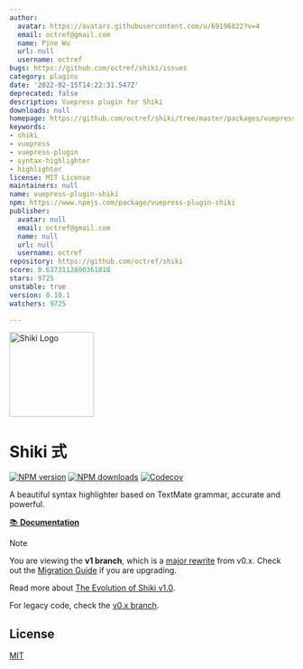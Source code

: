 ```yaml
---
author:
  avatar: https://avatars.githubusercontent.com/u/69196822?v=4
  email: octref@gmail.com
  name: Pine Wu
  url: null
  username: octref
bugs: https://github.com/octref/shiki/issues
category: plugins
date: '2022-02-15T14:22:31.547Z'
deprecated: false
description: Vuepress plugin for Shiki
downloads: null
homepage: https://github.com/octref/shiki/tree/master/packages/vuepress-plugin
keywords:
- shiki
- vuepress
- vuepress-plugin
- syntax-highlighter
- highlighter
license: MIT License
maintainers: null
name: vuepress-plugin-shiki
npm: https://www.npmjs.com/package/vuepress-plugin-shiki
publisher:
  avatar: null
  email: octref@gmail.com
  name: null
  url: null
  username: octref
repository: https://github.com/octref/shiki
score: 0.6373112800361818
stars: 9725
unstable: true
version: 0.10.1
watchers: 9725

---
```


<img src="https://raw.githubusercontent.com/shikijs/shiki/main/docs/public/logo.svg" width="150" alt="Shiki Logo" />

# Shiki 式

[![NPM version](https://img.shields.io/npm/v/shiki?color=32A9C3&labelColor=1B3C4A&label=npm)](https://www.npmjs.com/package/shiki)
[![NPM downloads](https://img.shields.io/npm/dm/shiki?color=32A9C3&labelColor=1B3C4A&label=downloads)](https://www.npmjs.com/package/shiki)
[![Codecov](https://img.shields.io/codecov/c/github/shikijs/shiki?token=1uJYfXgZG3&style=flat&labelColor=1B3C4A&color=32A9C3&precision=1)](https://app.codecov.io/gh/shikijs/shiki/tree)

A beautiful syntax highlighter based on TextMate grammar, accurate and powerful.

[📚 **Documentation**](https://shiki.style)

> [!NOTE]
> You are viewing the **v1 branch**, which is a [major rewrite](https://github.com/shikijs/shiki/releases/tag/v1.0.0) from v0.x. Check out the [Migration Guide](https://shiki.style/guide/migrate#migrate-from-v0-14) if you are upgrading.
>
> Read more about [The Evolution of Shiki v1.0](https://nuxt.com/blog/shiki-v1).
>
> For legacy code, check the [v0.x branch](https://github.com/shikijs/shiki/tree/v0).

## License

[MIT](./LICENSE)
